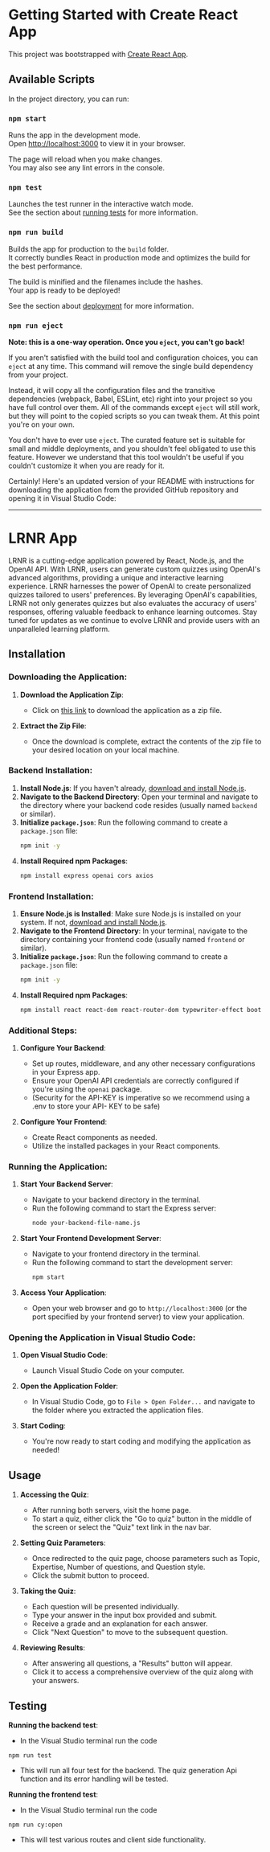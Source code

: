 # Getting Started with Create React App

This project was bootstrapped with [Create React App](https://github.com/facebook/create-react-app).

## Available Scripts

In the project directory, you can run:

### `npm start`

Runs the app in the development mode.\
Open [http://localhost:3000](http://localhost:3000) to view it in your browser.

The page will reload when you make changes.\
You may also see any lint errors in the console.

### `npm test`

Launches the test runner in the interactive watch mode.\
See the section about [running tests](https://facebook.github.io/create-react-app/docs/running-tests) for more information.

### `npm run build`

Builds the app for production to the `build` folder.\
It correctly bundles React in production mode and optimizes the build for the best performance.

The build is minified and the filenames include the hashes.\
Your app is ready to be deployed!

See the section about [deployment](https://facebook.github.io/create-react-app/docs/deployment) for more information.

### `npm run eject`

**Note: this is a one-way operation. Once you `eject`, you can't go back!**

If you aren't satisfied with the build tool and configuration choices, you can `eject` at any time. This command will remove the single build dependency from your project.

Instead, it will copy all the configuration files and the transitive dependencies (webpack, Babel, ESLint, etc) right into your project so you have full control over them. All of the commands except `eject` will still work, but they will point to the copied scripts so you can tweak them. At this point you're on your own.

You don't have to ever use `eject`. The curated feature set is suitable for small and middle deployments, and you shouldn't feel obligated to use this feature. However we understand that this tool wouldn't be useful if you couldn't customize it when you are ready for it.

Certainly! Here's an updated version of your README with instructions for downloading the application from the provided GitHub repository and opening it in Visual Studio Code:

---

# LRNR App

LRNR is a cutting-edge application powered by React, Node.js, and the OpenAI API. With LRNR, users can generate custom quizzes using OpenAI's advanced algorithms, providing a unique and interactive learning experience. LRNR harnesses the power of OpenAI to create personalized quizzes tailored to users' preferences. By leveraging OpenAI's capabilities, LRNR not only generates quizzes but also evaluates the accuracy of users' responses, offering valuable feedback to enhance learning outcomes. Stay tuned for updates as we continue to evolve LRNR and provide users with an unparalleled learning platform.

## Installation

### Downloading the Application:

1. **Download the Application Zip**:
   - Click on [this link](https://github.com/Leran-Johnson/lrnr-app/archive/refs/heads/main.zip) to download the application as a zip file.

2. **Extract the Zip File**:
   - Once the download is complete, extract the contents of the zip file to your desired location on your local machine.

### Backend Installation:

1. **Install Node.js**: If you haven't already, [download and install Node.js](https://nodejs.org/).
2. **Navigate to the Backend Directory**: Open your terminal and navigate to the directory where your backend code resides (usually named `backend` or similar).
3. **Initialize `package.json`**: Run the following command to create a `package.json` file:
   ```bash
   npm init -y
   ```
4. **Install Required npm Packages**:
   ```bash
   npm install express openai cors axios
   ```

### Frontend Installation:

1. **Ensure Node.js is Installed**: Make sure Node.js is installed on your system. If not, [download and install Node.js](https://nodejs.org/).
2. **Navigate to the Frontend Directory**: In your terminal, navigate to the directory containing your frontend code (usually named `frontend` or similar).
3. **Initialize `package.json`**: Run the following command to create a `package.json` file:
   ```bash
   npm init -y
   ```
4. **Install Required npm Packages**:
   ```bash
   npm install react react-dom react-router-dom typewriter-effect bootstrap cypress jess
   ```

### Additional Steps:

1. **Configure Your Backend**:
   - Set up routes, middleware, and any other necessary configurations in your Express app.
   - Ensure your OpenAI API credentials are correctly configured if you're using the `openai` package.
   - (Security for the API-KEY is imperative so we recommend using a .env to store your API- KEY to be safe)

2. **Configure Your Frontend**:
   - Create React components as needed.
   - Utilize the installed packages in your React components.

### Running the Application:

1. **Start Your Backend Server**:
   - Navigate to your backend directory in the terminal.
   - Run the following command to start the Express server:
     ```bash
     node your-backend-file-name.js
     ```

2. **Start Your Frontend Development Server**:
   - Navigate to your frontend directory in the terminal.
   - Run the following command to start the development server:
     ```bash
     npm start
     ```

3. **Access Your Application**:
   - Open your web browser and go to `http://localhost:3000` (or the port specified by your frontend server) to view your application.

### Opening the Application in Visual Studio Code:

1. **Open Visual Studio Code**:
   - Launch Visual Studio Code on your computer.

2. **Open the Application Folder**:
   - In Visual Studio Code, go to `File > Open Folder...` and navigate to the folder where you extracted the application files.

3. **Start Coding**:
   - You're now ready to start coding and modifying the application as needed!

## Usage

1. **Accessing the Quiz**: 
   - After running both servers, visit the home page.
   - To start a quiz, either click the "Go to quiz" button in the middle of the screen or select the "Quiz" text link in the nav bar.

2. **Setting Quiz Parameters**:
   - Once redirected to the quiz page, choose parameters such as Topic, Expertise, Number of questions, and Question style.
   - Click the submit button to proceed.

3. **Taking the Quiz**:
   - Each question will be presented individually.
   - Type your answer in the input box provided and submit.
   - Receive a grade and an explanation for each answer.
   - Click "Next Question" to move to the subsequent question.

4. **Reviewing Results**:
   - After answering all questions, a "Results" button will appear.
   - Click it to access a comprehensive overview of the quiz along with your answers.



## Testing 
 **Running the backend test**:
 - In the Visual Studio terminal run the code
```
npm run test
```
-  This will run all four test for the backend. The quiz generation Api function and its error handling will be tested.
  
**Running the frontend test**:
- In the Visual Studio terminal run the code
```
npm run cy:open
```
- This will test various routes and client side functionality.




